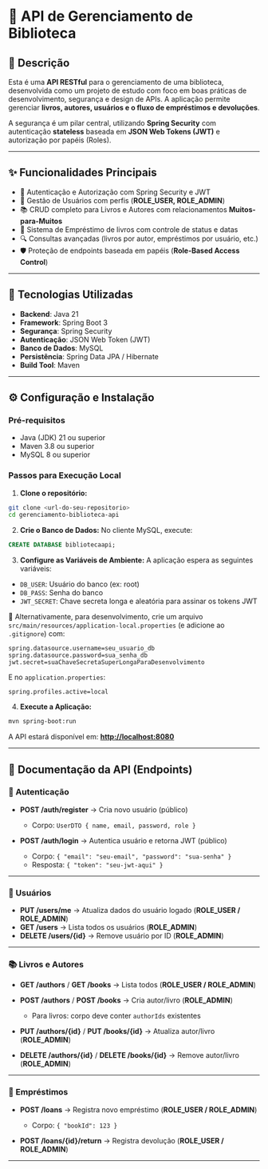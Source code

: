 # 📖 API de Gerenciamento de Biblioteca

## 📝 Descrição

Esta é uma **API RESTful** para o gerenciamento de uma biblioteca, desenvolvida como um projeto de estudo com foco em boas práticas de desenvolvimento, segurança e design de APIs.
A aplicação permite gerenciar **livros, autores, usuários e o fluxo de empréstimos e devoluções**.

A segurança é um pilar central, utilizando **Spring Security** com autenticação **stateless** baseada em **JSON Web Tokens (JWT)** e autorização por papéis (Roles).

---

## ✨ Funcionalidades Principais

* 🔐 Autenticação e Autorização com Spring Security e JWT
* 👤 Gestão de Usuários com perfis (**ROLE_USER, ROLE_ADMIN**)
* 📚 CRUD completo para Livros e Autores com relacionamentos **Muitos-para-Muitos**
* 🔄 Sistema de Empréstimo de livros com controle de status e datas
* 🔍 Consultas avançadas (livros por autor, empréstimos por usuário, etc.)
* 🛡️ Proteção de endpoints baseada em papéis (**Role-Based Access Control**)

---

## 🚀 Tecnologias Utilizadas

* **Backend**: Java 21
* **Framework**: Spring Boot 3
* **Segurança**: Spring Security
* **Autenticação**: JSON Web Token (JWT)
* **Banco de Dados**: MySQL
* **Persistência**: Spring Data JPA / Hibernate
* **Build Tool**: Maven

---

## ⚙️ Configuração e Instalação

### Pré-requisitos

* Java (JDK) 21 ou superior
* Maven 3.8 ou superior
* MySQL 8 ou superior

### Passos para Execução Local

1. **Clone o repositório:**

```bash
git clone <url-do-seu-repositorio>
cd gerenciamento-biblioteca-api
```

2. **Crie o Banco de Dados:**
   No cliente MySQL, execute:

```sql
CREATE DATABASE bibliotecaapi;
```

3. **Configure as Variáveis de Ambiente:**
   A aplicação espera as seguintes variáveis:

* `DB_USER`: Usuário do banco (ex: root)
* `DB_PASS`: Senha do banco
* `JWT_SECRET`: Chave secreta longa e aleatória para assinar os tokens JWT

🔹 Alternativamente, para desenvolvimento, crie um arquivo `src/main/resources/application-local.properties` (e adicione ao `.gitignore`) com:

```properties
spring.datasource.username=seu_usuario_db
spring.datasource.password=sua_senha_db
jwt.secret=suaChaveSecretaSuperLongaParaDesenvolvimento
```

E no `application.properties`:

```properties
spring.profiles.active=local
```

4. **Execute a Aplicação:**

```bash
mvn spring-boot:run
```

A API estará disponível em: **[http://localhost:8080](http://localhost:8080)**

---

## 📑 Documentação da API (Endpoints)

### 🔐 Autenticação

* **POST /auth/register** → Cria novo usuário (público)

  * Corpo: `UserDTO { name, email, password, role }`

* **POST /auth/login** → Autentica usuário e retorna JWT (público)

  * Corpo: `{ "email": "seu-email", "password": "sua-senha" }`
  * Resposta: `{ "token": "seu-jwt-aqui" }`

---

### 👤 Usuários

* **PUT /users/me** → Atualiza dados do usuário logado (**ROLE_USER / ROLE_ADMIN**)
* **GET /users** → Lista todos os usuários (**ROLE_ADMIN**)
* **DELETE /users/{id}** → Remove usuário por ID (**ROLE_ADMIN**)

---

### 📚 Livros e Autores

* **GET /authors** / **GET /books** → Lista todos (**ROLE_USER / ROLE_ADMIN**)
* **POST /authors** / **POST /books** → Cria autor/livro (**ROLE_ADMIN**)

  * Para livros: corpo deve conter `authorIds` existentes
* **PUT /authors/{id}** / **PUT /books/{id}** → Atualiza autor/livro (**ROLE_ADMIN**)
* **DELETE /authors/{id}** / **DELETE /books/{id}** → Remove autor/livro (**ROLE_ADMIN**)

---

### 📖 Empréstimos

* **POST /loans** → Registra novo empréstimo (**ROLE_USER / ROLE_ADMIN**)

  * Corpo: `{ "bookId": 123 }`

* **POST /loans/{id}/return** → Registra devolução (**ROLE_USER / ROLE_ADMIN**)

---

